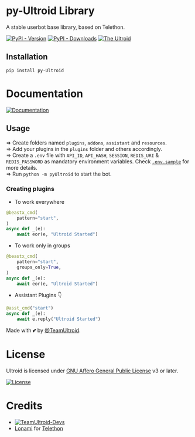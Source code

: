 # py-Ultroid Library
A stable userbot base library, based on Telethon.

[![PyPI - Version](https://img.shields.io/pypi/v/py-Ultroid?style=for-the-badge)](https://pypi.org/project/py-Ultroid)
[![PyPI - Downloads](https://img.shields.io/pypi/dm/py-Ultroid?label=DOWNLOADS&style=for-the-badge)](https://pypi.org/project/py-Ultroid)
[![The Ultroid](ultroid.svg)](https://t.me/TheUltroid)

## Installation
`pip install py-Ultroid`

# Documentation 
[![Documentation](https://img.shields.io/badge/Documentation-Ultroid-blue)](http://ultroid.tech/)

## Usage
=> Create folders named `plugins`, `addons`, `assistant` and `resources`.<br/>
=> Add your plugins in the `plugins` folder and others accordingly.<br/>
=> Create a `.env` file with `API_ID`, `API_HASH`, `SESSION`, `REDIS_URI` & `REDIS_PASSWORD` as mandatory environment variables. Check
[`.env.sample`](https://github.com/TeamUltroid/Ultroid/blob/main/.env.sample) for more details.<br/>
=> Run `python -m pyUltroid` to start the bot.<br/>

### Creating plugins
- To work everywhere

```python
@beastx_cmd(
    pattern="start",
)   
async def _(e):   
    await eor(e, "Ultroid Started")   
```

- To work only in groups

```python
@beastx_cmd(
    pattern="start",
    groups_only=True,
)   
async def _(e):   
    await eor(e, "Ultroid Started")   
```

- Assistant Plugins 👇

```python
@asst_cmd("start")   
async def _(e):   
    await e.reply("Ultroid Started")   
```

Made with 💕 by [@TeamUltroid](https://t.me/TeamUltroid). <br />


# License
Ultroid is licensed under [GNU Affero General Public License](https://www.gnu.org/licenses/agpl-3.0.en.html) v3 or later.

[![License](https://www.gnu.org/graphics/agplv3-155x51.png)](LICENSE)

# Credits
* [![TeamUltroid-Devs](https://img.shields.io/static/v1?label=Teamultroid&message=devs&color=critical)](https://t.me/UltroidDevs)
* [Lonami](https://github.com/LonamiWebs) for [Telethon](https://github.com/LonamiWebs/Telethon)
